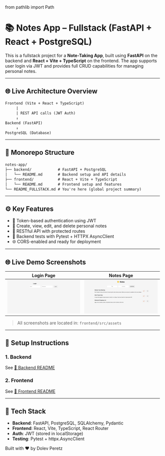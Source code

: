 from pathlib import Path

# 📚 Notes App – Fullstack (FastAPI + React + PostgreSQL)

This is a fullstack project for a **Note-Taking App**, built using **FastAPI** on the backend and **React + Vite + TypeScript** on the frontend. The app supports user login via JWT and provides full CRUD capabilities for managing personal notes.

---

## 🌐 Live Architecture Overview

```
Frontend (Vite + React + TypeScript)
     |
     | REST API calls (JWT Auth)
     ↓
Backend (FastAPI)
     ↓
PostgreSQL (Database)
```

---

## 🧱 Monorepo Structure

```
notes-app/
├── backend/            # FastAPI + PostgreSQL
│   └── README.md       # Backend setup and API details
├── frontend/           # React + Vite + TypeScript
│   └── README.md       # Frontend setup and features
└── README_FULLSTACK.md # You're here (global project summary)
```

---

## ⚙️ Key Features

- 🔐 Token-based authentication using JWT
- 📝 Create, view, edit, and delete personal notes
- 🔁 RESTful API with protected routes
- 🧪 Backend tests with Pytest + HTTPX AsyncClient
- 🌐 CORS-enabled and ready for deployment

---

## 🌐 Live Demo Screenshots

| Login Page                           | Notes Page                           |
| ------------------------------------ | ------------------------------------ |
| ![](./frontend/src/assets/login.png) | ![](./frontend/src/assets/notes.png) |

> All screenshots are located in: `frontend/src/assets`

---

## 🚀 Setup Instructions

### 1. Backend

See [📄 Backend README](./backend/README.md)

### 2. Frontend

See [📄 Frontend README](./frontend/README.md)

---

## 🧰 Tech Stack

- **Backend**: FastAPI, PostgreSQL, SQLAlchemy, Pydantic
- **Frontend**: React, Vite, TypeScript, React Router
- **Auth**: JWT (stored in localStorage)
- **Testing**: Pytest + httpx.AsyncClient

Built with ❤️ by Dolev Peretz
